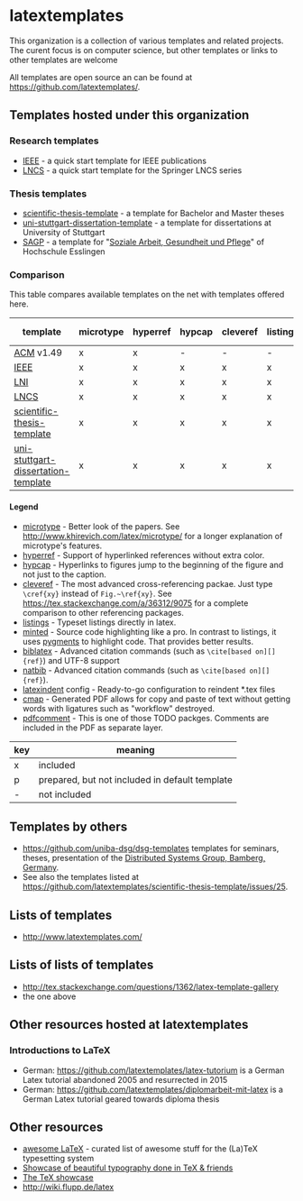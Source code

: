 # latextemplates

This organization is a collection of various templates and related projects.
The curent focus is on computer science, but other templates or links to other templates are welcome

All templates are open source an can be found at <https://github.com/latextemplates/>.

## Templates hosted under this organization

### Research templates
 * [IEEE] - a quick start template for IEEE publications
 * [LNCS] - a quick start template for the Springer LNCS series

### Thesis templates
 * [scientific-thesis-template] - a template for Bachelor and Master theses
 * [uni-stuttgart-dissertation-template] - a template for dissertations at University of Stuttgart
 * [SAGP] - a template for "[Soziale Arbeit, Gesundheit und Pflege](http://www.hs-esslingen.de/de/hochschule/fakultaeten/soziale-arbeit-gesundheit-und-pflege.html)" of Hochschule Esslingen

### Comparison

This table compares available templates on the net with templates offered here.

| template                              | microtype | hyperref | hypcap   | cleveref | listings | minted | biblatex | natbib |latexindent config | cmap | pdfcomment |
| ------------------------------------- | --------- | -------- | -------- | -------- | -------- | ------ | ------   | ------ |------------------ | ---- | ---------- |
| [ACM] v1.49                           | x         | x        | -        | -        | -        | -      | o        | x      | -                 | x    | x          |
| [IEEE]                                | x         | x        | x        | x        | x        | p      | -        | -      |x                  | x    | x          |
| [LNI]                                 | x         | x        | x        | x        | x        | -      | o        | -      |-                  | x    | x          |
| [LNCS]                                | x         | x        | x        | x        | x        | p      | -        | x      |x                  | x    | x          |
| [scientific-thesis-template]          | x         | x        | x        | x        | x        | p      | x        | -      |x                  | x    | x          |
| [uni-stuttgart-dissertation-template] | x         | x        | x        | x        | x        | p      | x        | -      |-                  | -    | x          |

#### Legend

- [microtype] - Better look of the papers. See <http://www.khirevich.com/latex/microtype/> for a longer explanation of microtype's features.
- [hyperref] - Support of hyperlinked references without extra color.
- [hypcap] - Hyperlinks to figures jump to the beginning of the figure and not just to the caption.
- [cleveref] - The most advanced cross-referencing packae. Just type `\cref{xy}` instead of `Fig.~\ref{xy}`. See <https://tex.stackexchange.com/a/36312/9075> for a complete comparison to other referencing packages.
- [listings] - Typeset listings directly in latex.
- [minted] - Source code highlighting like a pro.
  In contrast to listings, it uses [pygments](http://pygments.org/) to highlight code.
  That provides better results.
- [biblatex] - Advanced citation commands (such as `\cite[based on][]{ref}`) and UTF-8 support
- [natbib] - Advanced citation commands (such as `\cite[based on][]{ref}`).
- [latexindent] config - Ready-to-go configuration to reindent *.tex files
- [cmap] - Generated PDF allows for copy and paste of text without getting words with ligatures such as "workflow" destroyed.
- [pdfcomment] - This is one of those TODO packges. Comments are included in the PDF as separate layer.

| key | meaning |
| --- | ------- |
| x   | included |
| p   | prepared, but not included in default template |
| -   | not included |


## Templates by others
 * <https://github.com/uniba-dsg/dsg-templates> templates for seminars, theses, presentation of the [Distributed Systems Group, Bamberg, Germany](https://www.uni-bamberg.de/pi).
 * See also the templates listed at <https://github.com/latextemplates/scientific-thesis-template/issues/25>.

## Lists of templates
 * <http://www.latextemplates.com/>


## Lists of lists of templates
 * <http://tex.stackexchange.com/questions/1362/latex-template-gallery>
 * the one above

## Other resources hosted at latextemplates

### Introductions to LaTeX
 * German: <https://github.com/latextemplates/latex-tutorium> is a German Latex tutorial abandoned 2005 and resurrected in 2015
 * German: <https://github.com/latextemplates/diplomarbeit-mit-latex> is a German Latex tutorial geared towards diploma thesis

## Other resources
 * [awesome LaTeX](https://github.com/egeerardyn/awesome-LaTeX) - curated list of awesome stuff for the (La)TeX typesetting system
 * [Showcase of beautiful typography done in TeX & friends](http://tex.stackexchange.com/questions/1319/showcase-of-beautiful-typography-done-in-tex-friends)
 * [The TeX showcase](http://www.tug.org/texshowcase/)
 * <http://wiki.flupp.de/latex>

  [ACM]: https://github.com/borisveytsman/acmart
  [IEEE]: https://latextemplates.github.io/IEEE/
  [LNI]: https://github.com/gi-ev/LNI/
  [LNCS]: https://latextemplates.github.io/LNCS/
  [scientific-thesis-template]: https://latextemplates.github.io/scientific-thesis-template/
  [uni-stuttgart-dissertation-template]: https://github.com/latextemplates/uni-stuttgart-dissertation-template
  [SAGP]: https://github.com/latextemplates/SAGP

  [biblatex]: https://www.ctan.org/pkg/biblatex
  [booktabs]: https://www.ctan.org/pkg/booktabs
  [cleveref]: https://ctan.org/pkg/cleveref
  [cmap]: https://www.ctan.org/pkg/cmap
  [csquotes]: https://www.ctan.org/pkg/csquotes
  [hypcap]: https://www.ctan.org/pkg/hypcap
  [hyperref]: https://ctan.org/pkg/hyperref
  [latexindent]: https://ctan.org/pkg/latexindent
  [listings]: https://ctan.org/pkg/listings
  [microtype]: https://ctan.org/pkg/microtype
  [minted]: https://ctan.org/pkg/minted
  [natbib]: https://www.ctan.org/pkg/natbib
  [newtx]: https://ctan.org/pkg/newtx
  [paralist]: https://www.ctan.org/pkg/paralist
  [pdfcomment]: https://www.ctan.org/pkg/pdfcomment
  [upquote]: https://www.ctan.org/pkg/upquote

